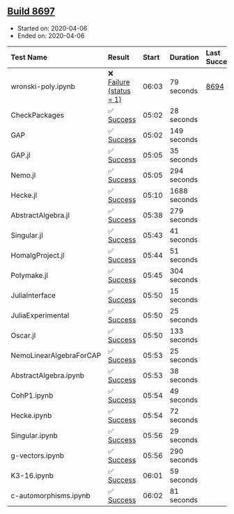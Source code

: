 ## [Build 8697](https://oscarci.mathematik.uni-kl.de/job/oscar/8697/)

* Started on: 2020-04-06
* Ended on: 2020-04-06

| Test Name    | Result | Start | Duration | Last Success | First Failure |
|:-------------|:-------|:------|:---------|:-------------|:--------------|
| wronski-poly.ipynb | ❌ [Failure (status = 1)](https://oscarci.mathematik.uni-kl.de/job/oscar/8697/artifact/logs/build-8697/wronski-poly.ipynb.log) | 06:03 | 79 seconds | [8694](https://oscarci.mathematik.uni-kl.de/job/oscar/8694/) | [8695](https://oscarci.mathematik.uni-kl.de/job/oscar/8695/) |
| CheckPackages | ✅ [Success](https://oscarci.mathematik.uni-kl.de/job/oscar/8697/artifact/logs/build-8697/CheckPackages.log) | 05:02 | 28 seconds |  |  |
| GAP | ✅ [Success](https://oscarci.mathematik.uni-kl.de/job/oscar/8697/artifact/logs/build-8697/GAP.log) | 05:02 | 149 seconds |  |  |
| GAP.jl | ✅ [Success](https://oscarci.mathematik.uni-kl.de/job/oscar/8697/artifact/logs/build-8697/GAP.jl.log) | 05:05 | 35 seconds |  |  |
| Nemo.jl | ✅ [Success](https://oscarci.mathematik.uni-kl.de/job/oscar/8697/artifact/logs/build-8697/Nemo.jl.log) | 05:05 | 294 seconds |  |  |
| Hecke.jl | ✅ [Success](https://oscarci.mathematik.uni-kl.de/job/oscar/8697/artifact/logs/build-8697/Hecke.jl.log) | 05:10 | 1688 seconds |  |  |
| AbstractAlgebra.jl | ✅ [Success](https://oscarci.mathematik.uni-kl.de/job/oscar/8697/artifact/logs/build-8697/AbstractAlgebra.jl.log) | 05:38 | 279 seconds |  |  |
| Singular.jl | ✅ [Success](https://oscarci.mathematik.uni-kl.de/job/oscar/8697/artifact/logs/build-8697/Singular.jl.log) | 05:43 | 41 seconds |  |  |
| HomalgProject.jl | ✅ [Success](https://oscarci.mathematik.uni-kl.de/job/oscar/8697/artifact/logs/build-8697/HomalgProject.jl.log) | 05:44 | 51 seconds |  |  |
| Polymake.jl | ✅ [Success](https://oscarci.mathematik.uni-kl.de/job/oscar/8697/artifact/logs/build-8697/Polymake.jl.log) | 05:45 | 304 seconds |  |  |
| JuliaInterface | ✅ [Success](https://oscarci.mathematik.uni-kl.de/job/oscar/8697/artifact/logs/build-8697/JuliaInterface.log) | 05:50 | 15 seconds |  |  |
| JuliaExperimental | ✅ [Success](https://oscarci.mathematik.uni-kl.de/job/oscar/8697/artifact/logs/build-8697/JuliaExperimental.log) | 05:50 | 25 seconds |  |  |
| Oscar.jl | ✅ [Success](https://oscarci.mathematik.uni-kl.de/job/oscar/8697/artifact/logs/build-8697/Oscar.jl.log) | 05:50 | 133 seconds |  |  |
| NemoLinearAlgebraForCAP | ✅ [Success](https://oscarci.mathematik.uni-kl.de/job/oscar/8697/artifact/logs/build-8697/NemoLinearAlgebraForCAP.log) | 05:53 | 25 seconds |  |  |
| AbstractAlgebra.ipynb | ✅ [Success](https://oscarci.mathematik.uni-kl.de/job/oscar/8697/artifact/logs/build-8697/AbstractAlgebra.ipynb.log) | 05:53 | 38 seconds |  |  |
| CohP1.ipynb | ✅ [Success](https://oscarci.mathematik.uni-kl.de/job/oscar/8697/artifact/logs/build-8697/CohP1.ipynb.log) | 05:54 | 49 seconds |  |  |
| Hecke.ipynb | ✅ [Success](https://oscarci.mathematik.uni-kl.de/job/oscar/8697/artifact/logs/build-8697/Hecke.ipynb.log) | 05:54 | 72 seconds |  |  |
| Singular.ipynb | ✅ [Success](https://oscarci.mathematik.uni-kl.de/job/oscar/8697/artifact/logs/build-8697/Singular.ipynb.log) | 05:56 | 29 seconds |  |  |
| g-vectors.ipynb | ✅ [Success](https://oscarci.mathematik.uni-kl.de/job/oscar/8697/artifact/logs/build-8697/g-vectors.ipynb.log) | 05:56 | 290 seconds |  |  |
| K3-16.ipynb | ✅ [Success](https://oscarci.mathematik.uni-kl.de/job/oscar/8697/artifact/logs/build-8697/K3-16.ipynb.log) | 06:01 | 59 seconds |  |  |
| c-automorphisms.ipynb | ✅ [Success](https://oscarci.mathematik.uni-kl.de/job/oscar/8697/artifact/logs/build-8697/c-automorphisms.ipynb.log) | 06:02 | 81 seconds |  |  |
